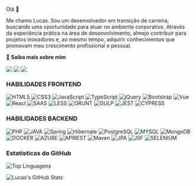 Olá 👋 


Me chamo Lucas. Sou um desenvolvedor em transição de carreira, buscando uma oportunidade para atuar no ambiente corporativo. Através da experiência prática na área de desenvolvimento, almejo contribuir para projetos inovadores e, ao mesmo tempo, adquirir conhecimentos que promovam meu crescimento profissional e pessoal.

🔗 **Saiba mais sobre mim**


<a href="https://www.linkedin.com/in/lucasbomfim06/" target="blank"><img align="center" src="https://img.shields.io/badge/Linkedin-007ACC?style=for-the-badge&logo=linkedin&logoColor=white"/></a>
<a href="https://bomfimtech.vercel.app/" target="blank"><img align="center" src="https://img.shields.io/badge/BomfaTech-e27602?style=for-the-badge&logoColor=white"/></a>
<a href="https://www.youtube.com/@lucasbomfim1945/playlists" target="blank"><img align="center" src="https://img.shields.io/badge/youtube-FF0000?style=for-the-badge&logo=youtube&logoColor=white"/></a>


### HABILIDADES FRONTEND

![HTML5](https://img.shields.io/badge/HTML5-E34F26?style=for-the-badge&logo=html5&logoColor=white)
![CSS3](https://img.shields.io/badge/CSS3-1572B6?style=for-the-badge&logo=css3&logoColor=white)
![JavaScript](https://img.shields.io/badge/JavaScript-F7DF1E?style=for-the-badge&logo=javascript&logoColor=black)
![TypeScript](https://img.shields.io/badge/TypeScript-007ACC?style=for-the-badge&logo=typescript&logoColor=white)
![jQuery](https://img.shields.io/badge/jQuery-0769AD?style=for-the-badge&logo=jquery&logoColor=white)
![Bootstrap](https://img.shields.io/badge/Bootstrap-563D7C?style=for-the-badge&logo=bootstrap&logoColor=white)
![Vue](https://img.shields.io/badge/vuejs-%2335495e.svg?style=for-the-badge&logo=vuedotjs&logoColor=%234FC08D)
![React](https://img.shields.io/badge/React-20232A?style=for-the-badge&logo=react&logoColor=61DAFB)
![SAAS](https://img.shields.io/badge/Sass-CC6699?style=for-the-badge&logo=sass&logoColor=white)
![LESS](https://img.shields.io/badge/Less-1d365d?style=for-the-badge&logo=less&logoColor=white)
![GRUNT](https://img.shields.io/badge/Grunt-fba919?style=for-the-badge&logo=grunt&logoColor=white)
![GULP](https://img.shields.io/badge/Gulp-cf4647?style=for-the-badge&logo=gulp&logoColor=white)
![JEST](https://img.shields.io/badge/Jest-983f59?style=for-the-badge&logo=jest&logoColor=white)
![CYPRESS](https://img.shields.io/badge/Cypress-69d3a7?style=for-the-badge&logo=cypress&logoColor=white)

### HABILIDADES BACKEND

![PHP](https://img.shields.io/badge/PHP-4f5b93?style=for-the-badge&logo=php&logoColor=white)
![JAVA](https://img.shields.io/badge/Java-ED8B00?style=for-the-badge&logo=openjdk&logoColor=white)
![Spring](https://img.shields.io/badge/Spring-6DB33F?style=for-the-badge&logo=spring&logoColor=white)
![Hibernate](https://img.shields.io/badge/Hibernate-59666C?style=for-the-badge&logo=hibernate&logoColor=white)
![PostgreSQL](https://img.shields.io/badge/PostgreSQL-316192?style=for-the-badge&logo=postgresql&logoColor=white)
![MYSQL](https://img.shields.io/badge/MySQL-00758f?style=for-the-badge&logo=mysql&logoColor=white)
![MongoDB](https://img.shields.io/badge/MongoDB-4EA94B?style=for-the-badge&logo=mongodb&logoColor=white)
![DOCKER](https://img.shields.io/badge/Docker-1d63ed?style=for-the-badge&logo=docker&logoColor=white)
![AZURE](https://img.shields.io/badge/Azure-0089d6?style=for-the-badge&logo=azure&logoColor=white)
![APIREST](https://img.shields.io/badge/APIRest-259eca?style=for-the-badge&logo=api&logoColor=white)
![Maven](https://img.shields.io/badge/Maven-C71A36?style=for-the-badge&logo=apachemaven&logoColor=white)
![JPA](https://img.shields.io/badge/JPA-000?style=for-the-badge&logo=jpa&logoColor=white)
![JSF](https://img.shields.io/badge/JSF-442320?style=for-the-badge&logo=jsf&logoColor=white)
![SELENIUM](https://img.shields.io/badge/Selenium-43b02a?style=for-the-badge&logo=selenium&logoColor=white)

### Estatísticas do GitHub

![Top Linguagens](https://github-readme-stats.vercel.app/api/top-langs/?username=ronaldohauser&layout=compact&theme=radical)


![Lucas's GitHub Stats](https://github-readme-stats.vercel.app/api?username=LucasB0mfim&show_icons=true&theme=radical) 
